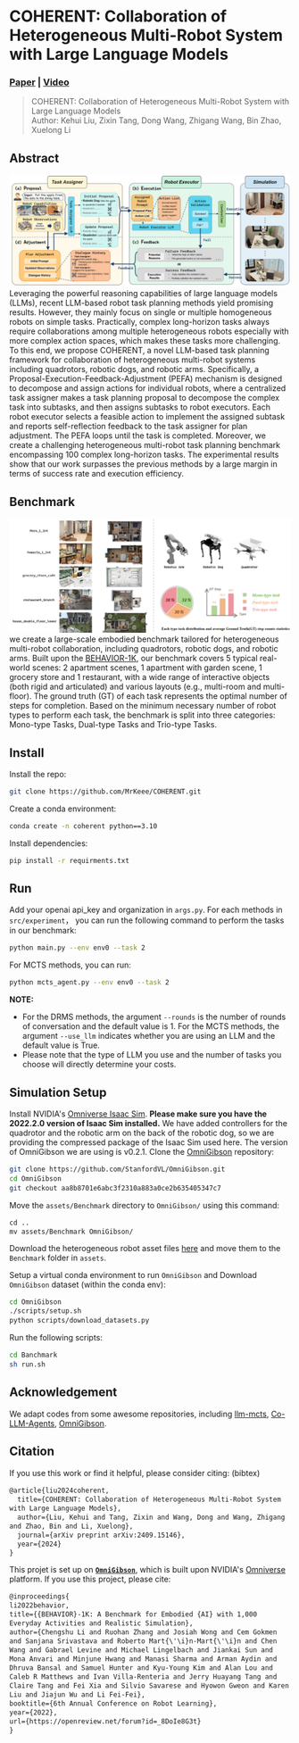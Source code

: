 # COHERENT: Collaboration of Heterogeneous Multi-Robot System with Large Language Models

### [Paper](https://arxiv.org/abs/2409.15146) | [Video](https://youtu.be/dV1J-VXdEJA)

> COHERENT: Collaboration of Heterogeneous Multi-Robot System with Large Language Models <br />
> Author: Kehui Liu, Zixin Tang, Dong Wang, Zhigang Wang, Bin Zhao, Xuelong Li
>
<!-- <p align="center">
  <a href="">
    <img src="./media/xx.gif" alt="Logo" width="80%">
  </a>
</p> -->
## Abstract
![Figure](media/COHERENT.jpg)
Leveraging the powerful reasoning capabilities of large language models (LLMs), recent LLM-based robot task planning methods yield promising results. However, they mainly focus on single or multiple homogeneous robots on simple tasks. Practically, complex long-horizon tasks always require collaborations among multiple heterogeneous robots especially with more complex action spaces, which makes these tasks more challenging. To this end, we propose COHERENT, a novel LLM-based task planning framework for collaboration of heterogeneous multi-robot systems including quadrotors, robotic dogs, and robotic arms. Specifically, a Proposal-Execution-Feedback-Adjustment (PEFA) mechanism is designed to decompose and assign actions for individual robots, where a centralized task assigner makes a task planning proposal to decompose the complex task into subtasks, and then assigns subtasks to robot executors. Each robot executor selects a feasible action to implement the assigned subtask and reports self-reflection feedback to the task assigner for plan adjustment. The PEFA loops until the task is completed. Moreover, we create a challenging heterogeneous multi-robot task planning benchmark encompassing 100 complex long-horizon tasks. The experimental results show that our work surpasses the previous methods by a large margin in terms of success rate and execution efficiency.

## Benchmark
![Figure](media/benchmark.png) 
we create a large-scale embodied benchmark tailored for heterogeneous multi-robot collaboration, including quadrotors, robotic dogs, and robotic arms. Built upon the [BEHAVIOR-1K](https://behavior.stanford.edu/behavior-1k), our benchmark covers 5 typical real-world scenes: 2 apartment scenes, 1 apartment with garden scene, 1 grocery store and 1 restaurant, with a wide range of interactive objects (both rigid and articulated) and various layouts (e.g., multi-room and multi-floor). The ground truth (GT) of each task represents the optimal number of steps for completion. Based on the minimum necessary number of robot types to perform each task, the benchmark is split into three categories: Mono-type Tasks, Dual-type Tasks and Trio-type Tasks.

## Install
Install the repo:
```bash
git clone https://github.com/MrKeee/COHERENT.git
```
Create a conda environment:
```bash
conda create -n coherent python==3.10
```
Install dependencies:
```bash
pip install -r requirments.txt
```
## Run
Add your openai api_key and organization in `args.py`.
For each methods in `src/experiment`， you can run the following command to perform the tasks in our benchmark:
```bash
python main.py --env env0 --task 2
```
For MCTS methods, you can run:
```bash
python mcts_agent.py --env env0 --task 2
```

**NOTE:**
- For the DRMS methods, the argument `--rounds` is the number of rounds of conversation and the default value is 1. For the MCTS methods,  the argument `--use_llm` indicates whether you are using an LLM and the default value is True.
- Please note that the type of LLM you use and the number of tasks you choose will directly determine your costs.

## Simulation Setup
Install NVIDIA's [Omniverse Isaac Sim](https://docs.omniverse.nvidia.com/app_isaacsim/app_isaacsim/install_workstation.html). **Please make sure you have the 2022.2.0 version of Isaac Sim installed.** We have added controllers for the quadrotor and the robotic arm on the back of the robotic dog, so we are providing the compressed package of the Isaac Sim used here.
The version of OmniGibson we are using is v0.2.1. Clone the [OmniGibson](https://github.com/StanfordVL/OmniGibson) repository:
```bash
git clone https://github.com/StanfordVL/OmniGibson.git
cd OmniGibson
git checkout aa8b8701e6abc3f2310a883a0ce2b635405347c7
```
Move the `assets/Benchmark` directory to `OmniGibson/` using this command:
```
cd ..
mv assets/Benchmark OmniGibson/
```
Download the heterogeneous robot asset files [here](https://drive.google.com/drive/folders/1CRX7mNndvNpty7dC37yHDOr25a0Xc-Ge?usp=drive_link) and move them to the `Benchmark` folder in `assets`.

Setup a virtual conda environment to run `OmniGibson` and Download `OmniGibson` dataset (within the conda env):
```bash
cd OmniGibson
./scripts/setup.sh 
python scripts/download_datasets.py
```
Run the following scripts:
```bash
cd Banchmark
sh run.sh
```


## Acknowledgement
We adapt codes from some awesome repositories, including [llm-mcts](https://github.com/1989Ryan/llm-mcts), [Co-LLM-Agents](https://github.com/1989Ryan/llm-mcts), [OmniGibson](https://github.com/StanfordVL/OmniGibson).

## Citation

If you use this work or find it helpful, please consider citing: (bibtex)
```
@article{liu2024coherent,
  title={COHERENT: Collaboration of Heterogeneous Multi-Robot System with Large Language Models},
  author={Liu, Kehui and Tang, Zixin and Wang, Dong and Wang, Zhigang and Zhao, Bin and Li, Xuelong},
  journal={arXiv preprint arXiv:2409.15146},
  year={2024}
}
```

This projet is set up on [**`OmniGibson`**](OmniGibson), which is built upon NVIDIA's [Omniverse](https://www.nvidia.com/en-us/omniverse/) platform. If you use this project, please cite:
```
@inproceedings{
li2022behavior,
title={{BEHAVIOR}-1K: A Benchmark for Embodied {AI} with 1,000 Everyday Activities and Realistic Simulation},
author={Chengshu Li and Ruohan Zhang and Josiah Wong and Cem Gokmen and Sanjana Srivastava and Roberto Mart{\'\i}n-Mart{\'\i}n and Chen Wang and Gabrael Levine and Michael Lingelbach and Jiankai Sun and Mona Anvari and Minjune Hwang and Manasi Sharma and Arman Aydin and Dhruva Bansal and Samuel Hunter and Kyu-Young Kim and Alan Lou and Caleb R Matthews and Ivan Villa-Renteria and Jerry Huayang Tang and Claire Tang and Fei Xia and Silvio Savarese and Hyowon Gweon and Karen Liu and Jiajun Wu and Li Fei-Fei},
booktitle={6th Annual Conference on Robot Learning},
year={2022},
url={https://openreview.net/forum?id=_8DoIe8G3t}
}
```
